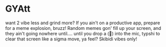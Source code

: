 # GYAtt
want 2 vibe less and grind more?  If you ain't on a productive app, prepare for a meme explosion, bruzz! Random memes gon' fill up your screen, and they ain't going nowhere until....
until you drop a (🫢) into the mic, typshi to clear that screen like a sigma move, ya feel? Skibidi vibes only!
